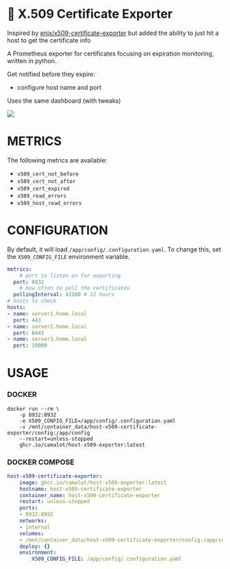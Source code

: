 # 🔏 X.509 Certificate Exporter

Inspired by [enix/x509-certificate-exporter](https://github.com/enix/x509-certificate-exporter) but added the ability to just hit a host to get the certificate info

A Prometheus exporter for certificates focusing on expiration monitoring, written in python.


Get notified before they expire:

- configure host name and port

Uses the same dashboard (with tweaks)

![](https://github.com/enix/x509-certificate-exporter/raw/main/docs/grafana-dashboard.jpg)

# METRICS

The following metrics are available:

- `x509_cert_not_before`
- `x509_cert_not_after`
- `x509_cert_expired`
- `x509_read_errors`
- `x509_host_read_errors`


# CONFIGURATION

By default, it will load `/app/config/.configuration.yaml`. To change this, set the `X509_CONFIG_FILE` environment variable.

```yaml
metrics:
	# port to listen on for exporting
  port: 8932
	# how often to poll the certificates
  pollingInterval: 43200 # 12 hours
# hosts to check
hosts:
- name: server1.home.local
  port: 443
- name: server2.home.local
  port: 8443
- name: server3.home.local
  port: 10000
```

# USAGE

### DOCKER

```
docker run --rm \
	-p 8932:8932
	-e X509_CONFIG_FILE=/app/config/.configuration.yaml
	-v /mnt/container_data/host-x509-certificate-exporter/config:/app/config
	--restart=unless-stopped
	ghcr.io/camalot/host-x509-exporter:latest
```
### DOCKER COMPOSE

```yaml
host-x509-certificate-exporter:
	image: ghcr.io/camalot/host-x509-exporter:latest
	hostname: host-x509-certificate-exporter
	container_name: host-x509-certificate-exporter
	restart: unless-stopped
	ports:
	- 8932:8932
	networks:
	- internal
	volumes:
	- /mnt/container_data/host-x509-certificate-exporter/config:/app/config
	deploy: {}
	environment: 
		X509_CONFIG_FILE: /app/config/.configuration.yaml
```
